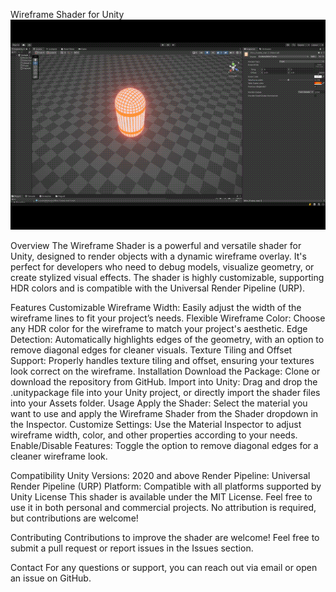 Wireframe Shader for Unity
![Wireframe Shader Preview](assets/Wire_Frame.gif)

Overview
The Wireframe Shader is a powerful and versatile shader for Unity, designed to render objects with a dynamic wireframe overlay. It's perfect for developers who need to debug models, visualize geometry, or create stylized visual effects. The shader is highly customizable, supporting HDR colors and is compatible with the Universal Render Pipeline (URP).

Features
Customizable Wireframe Width: Easily adjust the width of the wireframe lines to fit your project’s needs.
Flexible Wireframe Color: Choose any HDR color for the wireframe to match your project's aesthetic.
Edge Detection: Automatically highlights edges of the geometry, with an option to remove diagonal edges for cleaner visuals.
Texture Tiling and Offset Support: Properly handles texture tiling and offset, ensuring your textures look correct on the wireframe.
Installation
Download the Package: Clone or download the repository from GitHub.
Import into Unity: Drag and drop the .unitypackage file into your Unity project, or directly import the shader files into your Assets folder.
Usage
Apply the Shader: Select the material you want to use and apply the Wireframe Shader from the Shader dropdown in the Inspector.
Customize Settings: Use the Material Inspector to adjust wireframe width, color, and other properties according to your needs.
Enable/Disable Features: Toggle the option to remove diagonal edges for a cleaner wireframe look.

Compatibility
Unity Versions: 2020 and above
Render Pipeline: Universal Render Pipeline (URP)
Platform: Compatible with all platforms supported by Unity
License
This shader is available under the MIT License. Feel free to use it in both personal and commercial projects. No attribution is required, but contributions are welcome!

Contributing
Contributions to improve the shader are welcome! Feel free to submit a pull request or report issues in the Issues section.

Contact
For any questions or support, you can reach out via email or open an issue on GitHub.
